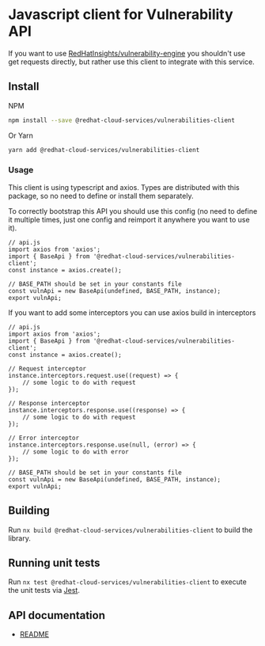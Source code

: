 # Javascript client for Vulnerability API
If you want to use [RedHatInsights/vulnerability-engine](https://github.com/RedHatInsights/vulnerability-engine) you shouldn't use get requests directly, but rather use this client to integrate with this service.

## Install
NPM
```bash
npm install --save @redhat-cloud-services/vulnerabilities-client
```

Or Yarn
```bash
yarn add @redhat-cloud-services/vulnerabilities-client
```

### Usage
This client is using typescript and axios. Types are distributed with this package, so no need to define or install them separately.

To correctly bootstrap this API you should use this config (no need to define it multiple times, just one config and reimport it anywhere you want to use it).
```JS
// api.js
import axios from 'axios';
import { BaseApi } from '@redhat-cloud-services/vulnerabilities-client';
const instance = axios.create();

// BASE_PATH should be set in your constants file
const vulnApi = new BaseApi(undefined, BASE_PATH, instance);
export vulnApi;
```

If you want to add some interceptors you can use axios build in interceptors
```JS
// api.js
import axios from 'axios';
import { BaseApi } from '@redhat-cloud-services/vulnerabilities-client';
const instance = axios.create();

// Request interceptor
instance.interceptors.request.use((request) => {
    // some logic to do with request
});

// Response interceptor
instance.interceptors.response.use((response) => {
    // some logic to do with request
});

// Error interceptor
instance.interceptors.response.use(null, (error) => {
    // some logic to do with error
});

// BASE_PATH should be set in your constants file
const vulnApi = new BaseApi(undefined, BASE_PATH, instance);
export vulnApi;
```

## Building

Run `nx build @redhat-cloud-services/vulnerabilities-client` to build the library.

## Running unit tests

Run `nx test @redhat-cloud-services/vulnerabilities-client` to execute the unit tests via [Jest](https://jestjs.io).

## API documentation

* [README](doc/README.md)
